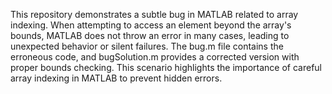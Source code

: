 This repository demonstrates a subtle bug in MATLAB related to array indexing.  When attempting to access an element beyond the array's bounds, MATLAB does not throw an error in many cases, leading to unexpected behavior or silent failures. The bug.m file contains the erroneous code, and bugSolution.m provides a corrected version with proper bounds checking. This scenario highlights the importance of careful array indexing in MATLAB to prevent hidden errors.